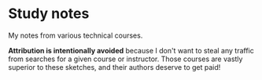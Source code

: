 # Study notes

My notes from various technical courses.

**Attribution is intentionally avoided** because I don't want to steal any traffic from searches for a given course or instructor. Those courses are vastly superior to these sketches, and their authors deserve to get paid!
